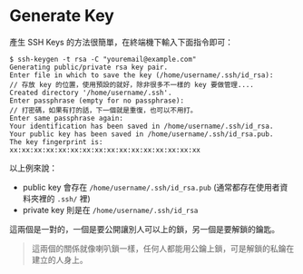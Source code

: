 Generate Key
============

產生 SSH Keys 的方法很簡單，在終端機下輸入下面指令即可：

    $ ssh-keygen -t rsa -C "youremail@example.com"
    Generating public/private rsa key pair.
    Enter file in which to save the key (/home/username/.ssh/id_rsa):     // 存放 key 的位置，使用預設的就好，除非很多不一樣的 key 要做管理....
    Created directory '/home/username/.ssh'.
    Enter passphrase (empty for no passphrase):                           // 打密碼，如果有打的話，下一個就是重復，也可以不用打。
    Enter same passphrase again:
    Your identification has been saved in /home/username/.ssh/id_rsa.
    Your public key has been saved in /home/username/.ssh/id_rsa.pub.
    The key fingerprint is:
    xx:xx:xx:xx:xx:xx:xx:xx:xx:xx:xx:xx:xx:xx:xx:xx

以上例來說：

  * public key 會存在 `/home/username/.ssh/id_rsa.pub` (通常都存在使用者資料夾裡的 `.ssh/` 裡)
  * private key 則是在 `/home/username/.ssh/id_rsa`

這兩個是一對的，一個是要公開讓別人可以上的鎖，另一個是要解鎖的鑰匙。

> 這兩個的關係就像喇叭鎖一樣，任何人都能用公鑰上鎖，可是解鎖的私鑰在建立的人身上。
